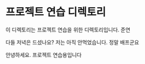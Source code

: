 # 프로젝트 연습 디렉토리

이 디렉토리는 프로젝트 연습을 위한 디렉토리입니다. 준연

다들 저녁은 드셨나요? 저는 아직 안먹었습니다. 정말 배프군요

안녕하세요. 프로젝트 연습용입니다